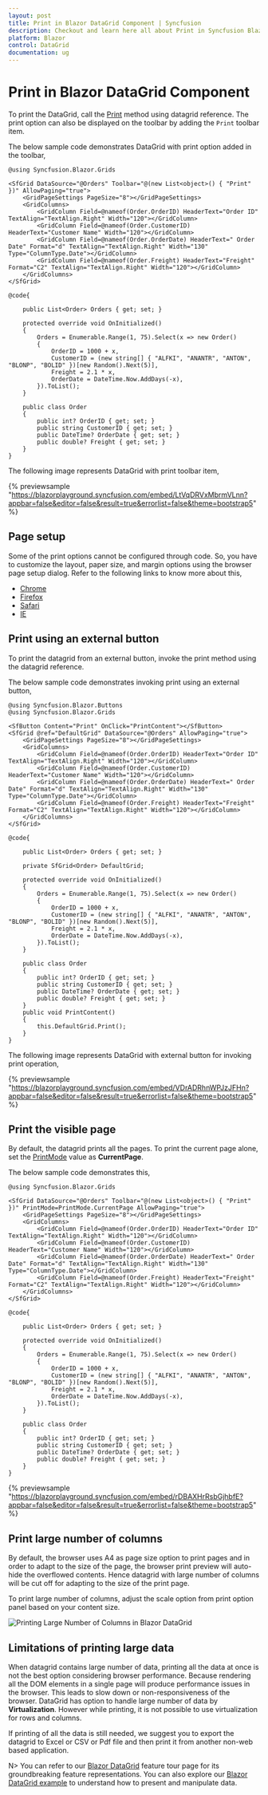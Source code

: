 ```yaml
---
layout: post
title: Print in Blazor DataGrid Component | Syncfusion
description: Checkout and learn here all about Print in Syncfusion Blazor DataGrid component and much more details.
platform: Blazor
control: DataGrid
documentation: ug
---
```


<!-- markdownlint-disable MD033 -->

# Print in Blazor DataGrid Component

To print the DataGrid, call the [Print](https://help.syncfusion.com/cr/blazor/Syncfusion.Blazor.Grids.SfGrid-1.html#Syncfusion_Blazor_Grids_SfGrid_1_Print) method using datagrid reference. The print option can also be displayed on the toolbar by adding the `Print` toolbar item.

The below sample code demonstrates DataGrid with print option added in the toolbar,

```cshtml
@using Syncfusion.Blazor.Grids

<SfGrid DataSource="@Orders" Toolbar="@(new List<object>() { "Print" })" AllowPaging="true">
    <GridPageSettings PageSize="8"></GridPageSettings>
    <GridColumns>
        <GridColumn Field=@nameof(Order.OrderID) HeaderText="Order ID" TextAlign="TextAlign.Right" Width="120"></GridColumn>
        <GridColumn Field=@nameof(Order.CustomerID) HeaderText="Customer Name" Width="120"></GridColumn>
        <GridColumn Field=@nameof(Order.OrderDate) HeaderText=" Order Date" Format="d" TextAlign="TextAlign.Right" Width="130" Type="ColumnType.Date"></GridColumn>
        <GridColumn Field=@nameof(Order.Freight) HeaderText="Freight" Format="C2" TextAlign="TextAlign.Right" Width="120"></GridColumn>
    </GridColumns>
</SfGrid>

@code{

    public List<Order> Orders { get; set; }

    protected override void OnInitialized()
    {
        Orders = Enumerable.Range(1, 75).Select(x => new Order()
        {
            OrderID = 1000 + x,
            CustomerID = (new string[] { "ALFKI", "ANANTR", "ANTON", "BLONP", "BOLID" })[new Random().Next(5)],
            Freight = 2.1 * x,
            OrderDate = DateTime.Now.AddDays(-x),
        }).ToList();
    }

    public class Order
    {
        public int? OrderID { get; set; }
        public string CustomerID { get; set; }
        public DateTime? OrderDate { get; set; }
        public double? Freight { get; set; }
    }
}
```

The following image represents DataGrid with print toolbar item,

{% previewsample "https://blazorplayground.syncfusion.com/embed/LtVqDRVxMbrmVLnn?appbar=false&editor=false&result=true&errorlist=false&theme=bootstrap5" %}

## Page setup

Some of the print options cannot be configured through code. So, you have to customize the layout, paper size, and margin options using the browser page setup dialog. Refer to the following links to know more about this,

* [Chrome](https://support.google.com/chrome/answer/1069693?hl=en&visit_id=1-636335333734668335-3165046395&rd=1)
* [Firefox](https://support.mozilla.org/en-US/kb/how-print-web-pages-firefox)
* [Safari](https://www.mintprintables.com/print-tips/adjust-margins-osx/)
* [IE](https://www.helpteaching.com/help/print/index.htm)

## Print using an external button

To print the datagrid from an external button, invoke the print method using the datagrid reference.

The below sample code demonstrates invoking print using an external button,

```cshtml
@using Syncfusion.Blazor.Buttons
@using Syncfusion.Blazor.Grids

<SfButton Content="Print" OnClick="PrintContent"></SfButton>
<SfGrid @ref="DefaultGrid" DataSource="@Orders" AllowPaging="true">
    <GridPageSettings PageSize="8"></GridPageSettings>
    <GridColumns>
        <GridColumn Field=@nameof(Order.OrderID) HeaderText="Order ID" TextAlign="TextAlign.Right" Width="120"></GridColumn>
        <GridColumn Field=@nameof(Order.CustomerID) HeaderText="Customer Name" Width="120"></GridColumn>
        <GridColumn Field=@nameof(Order.OrderDate) HeaderText=" Order Date" Format="d" TextAlign="TextAlign.Right" Width="130" Type="ColumnType.Date"></GridColumn>
        <GridColumn Field=@nameof(Order.Freight) HeaderText="Freight" Format="C2" TextAlign="TextAlign.Right" Width="120"></GridColumn>
    </GridColumns>
</SfGrid>

@code{

    public List<Order> Orders { get; set; }

    private SfGrid<Order> DefaultGrid;

    protected override void OnInitialized()
    {
        Orders = Enumerable.Range(1, 75).Select(x => new Order()
        {
            OrderID = 1000 + x,
            CustomerID = (new string[] { "ALFKI", "ANANTR", "ANTON", "BLONP", "BOLID" })[new Random().Next(5)],
            Freight = 2.1 * x,
            OrderDate = DateTime.Now.AddDays(-x),
        }).ToList();
    }

    public class Order
    {
        public int? OrderID { get; set; }
        public string CustomerID { get; set; }
        public DateTime? OrderDate { get; set; }
        public double? Freight { get; set; }
    }
    public void PrintContent()
    {
        this.DefaultGrid.Print();
    }
}
```

The following image represents DataGrid with external button for invoking print operation,

{% previewsample "https://blazorplayground.syncfusion.com/embed/VDrADRhnWPJzJFHn?appbar=false&editor=false&result=true&errorlist=false&theme=bootstrap5" %}

## Print the visible page

By default, the datagrid prints all the pages. To print the current page alone, set the [PrintMode](https://help.syncfusion.com/cr/blazor/Syncfusion.Blazor.Charts.ChartSeries.html#Syncfusion_Blazor_Charts_ChartSeries_DashArray) value as **CurrentPage**.

The below sample code demonstrates this,

```cshtml
@using Syncfusion.Blazor.Grids

<SfGrid DataSource="@Orders" Toolbar="@(new List<object>() { "Print" })" PrintMode=PrintMode.CurrentPage AllowPaging="true">
    <GridPageSettings PageSize="8"></GridPageSettings>
    <GridColumns>
        <GridColumn Field=@nameof(Order.OrderID) HeaderText="Order ID" TextAlign="TextAlign.Right" Width="120"></GridColumn>
        <GridColumn Field=@nameof(Order.CustomerID) HeaderText="Customer Name" Width="120"></GridColumn>
        <GridColumn Field=@nameof(Order.OrderDate) HeaderText=" Order Date" Format="d" TextAlign="TextAlign.Right" Width="130" Type="ColumnType.Date"></GridColumn>
        <GridColumn Field=@nameof(Order.Freight) HeaderText="Freight" Format="C2" TextAlign="TextAlign.Right" Width="120"></GridColumn>
    </GridColumns>
</SfGrid>

@code{

    public List<Order> Orders { get; set; }

    protected override void OnInitialized()
    {
        Orders = Enumerable.Range(1, 75).Select(x => new Order()
        {
            OrderID = 1000 + x,
            CustomerID = (new string[] { "ALFKI", "ANANTR", "ANTON", "BLONP", "BOLID" })[new Random().Next(5)],
            Freight = 2.1 * x,
            OrderDate = DateTime.Now.AddDays(-x),
        }).ToList();
    }

    public class Order
    {
        public int? OrderID { get; set; }
        public string CustomerID { get; set; }
        public DateTime? OrderDate { get; set; }
        public double? Freight { get; set; }
    }
}
```

{% previewsample "https://blazorplayground.syncfusion.com/embed/rDBAXHrRsbGjhbfE?appbar=false&editor=false&result=true&errorlist=false&theme=bootstrap5" %}

<!-- Print the hierarchy datagrid

By default, the datagrid will print the master and expanded child grids alone. You can change the print option by using the [`HierarchyPrintMode`](https://help.syncfusion.com/cr/blazor/Syncfusion.Blazor.Charts.ChartSeries.html#Syncfusion_Blazor_Charts_ChartSeries_Type) property of the Grid component. The available options are,

Mode |Behavior
-----|-----
Expanded |Prints the master datagrid with expanded child grids.
All |Prints the master datagrid with all the child grids.
None |Prints the master datagrid alone.

This is demonstrated in the below sample code,

```cshtml
@using Syncfusion.Blazor.Grids

@{
    GridModel<object> ChildGridData = new GridModel<object>()
    {
        DataSource = Orders,
        QueryString = "EmployeeID",
        Columns = new List<GridColumn> {
            new GridColumn() { Field="OrderID", HeaderText="OrderID", Width="110" },
            new GridColumn() { Field="CustomerName", HeaderText="CustomerName", Width="110"},
            new GridColumn() { Field="ShipCountry", HeaderText="ShipCountry", Width="110" }
        }
    };
}
<SfGrid DataSource="@Employees" Toolbar="@(new List<object>() { "Print" })" HierarchyPrintMode=HierarchyGridPrintMode.Expanded ChildGrid="ChildGridData" Height="315px">
    <GridColumns>
        <GridColumn Field=@nameof(EmployeeData.EmployeeID) HeaderText="EmployeeID" Width="110"> </GridColumn>
        <GridColumn Field=@nameof(EmployeeData.FirstName) HeaderText="First Name" Width="110"> </GridColumn>
        <GridColumn Field=@nameof(EmployeeData.City) HeaderText="Last Name" Width="110"></GridColumn>
        <GridColumn Field=@nameof(EmployeeData.Country) HeaderText="Country" Width="110"></GridColumn>
    </GridColumns>
</SfGrid>

@code{
    public List<EmployeeData> Employees { get; set; }

    public List<Order> Orders { get; set; }

    protected override void OnInitialized()
    {
        Employees = Enumerable.Range(1, 9).Select(x => new EmployeeData()
        {
            EmployeeID = x,
            FirstName = (new string[] { "Nancy", "Andrew", "Janet", "Margaret", "Steven" })[new Random().Next(5)],
            City = (new string[] { "Seattle", "Tacoma", "Redmond", "Kirkland", "London" })[new Random().Next(5)],
            Country = (new string[] { "USA", "UK" })[new Random().Next(2)],
        }).ToList();

        Orders = Enumerable.Range(1, 9).Select(x => new Order()
        {
            EmployeeID = x,
            OrderID = 1000 + x,
            CustomerName = (new string[] { "Nancy", "Andrew" })[new Random().Next(2)],
            ShipCountry = (new string[] { "USA", "UK" })[new Random().Next(2)],
        }).ToList();
    }

    public class EmployeeData
    {
        public int? EmployeeID { get; set; }
        public string FirstName { get; set; }
        public string LastName { get; set; }
        public string Title { get; set; }
        public DateTime? HireDate { get; set; }
        public string City { get; set; }
        public string Country { get; set; }
    }

    public class Order
    {
        public int? EmployeeID { get; set; }
        public int? OrderID { get; set; }
        public string CustomerName { get; set; }
        public string ShipCountry { get; set; }
    }
}
```

The following image represents Hierarchial Grid with print toolbar item,
![Print Hierarchial Grid Content](./images/grid-hierarchial-print.png) -->

## Print large number of columns

By default, the browser uses A4 as page size option to print pages and in order to adapt to the size of the page, the browser print preview will auto-hide the overflowed contents. Hence datagrid with large number of columns will be cut off for adapting to the size of the print page.

To print large number of columns, adjust the scale option from print option panel based on your content size.

![Printing Large Number of Columns in Blazor DataGrid](./images/blazor-datagrid-print-large-columns.png)

<!-- Show or hide columns while Printing

You can show a hidden column or hide a visible column while printing the datagrid using ToolbarClick and PrintComplete events.

In the ToolbarClick event, we can show or hide columns by modifying the Visible property value of the GridColumn component.

Then in the PrintComplete event, we can reverse the state back to the previous state.

In the below example, we have **CustomerID** as a hidden column in the datagrid. While printing, we have changed **CustomerID** to visible column and **Freight** as hidden column.

```cshtml
@using Syncfusion.Blazor.Grids
@using Syncfusion.Blazor.Navigations

<SfGrid DataSource="@Orders" Toolbar="@(new List<object>() { "Print" })" PrintMode=PrintMode.CurrentPage AllowPaging="true">
    <GridEvents PrintComplete="OnPrintComplete" OnToolbarClick="ToolbarClicked" TValue="Order"></GridEvents>
    <GridPageSettings PageSize="8"></GridPageSettings>
    <GridColumns>
        <GridColumn Field=@nameof(Order.OrderID) HeaderText="Order ID" TextAlign="TextAlign.Right" Width="120"></GridColumn>
        <GridColumn Field=@nameof(Order.CustomerID) HeaderText="Customer Name" Visible="@CustomerIDVisibility" Width="120"></GridColumn>
        <GridColumn Field=@nameof(Order.OrderDate) HeaderText=" Order Date" Format="d" TextAlign="TextAlign.Right" Width="130" Type="ColumnType.Date"></GridColumn>
        <GridColumn Field=@nameof(Order.Freight) HeaderText="Freight" Format="C2" TextAlign="TextAlign.Right" Visible="@FreightVisibility" Width="120"></GridColumn>
    </GridColumns>
</SfGrid>

@code{

    public List<Order> Orders { get; set; }

    public bool CustomerIDVisibility = false;

    public bool FreightVisibility = true;

    protected override void OnInitialized()
    {
        Orders = Enumerable.Range(1, 75).Select(x => new Order()
        {
            OrderID = 1000 + x,
            CustomerID = (new string[] { "ALFKI", "ANANTR", "ANTON", "BLONP", "BOLID" })[new Random().Next(5)],
            Freight = 2.1 * x,
            OrderDate = DateTime.Now.AddDays(-x),
        }).ToList();
    }

    public class Order
    {
        public int? OrderID { get; set; }
        public string CustomerID { get; set; }
        public DateTime? OrderDate { get; set; }
        public double? Freight { get; set; }
    }

    public void ToolbarClicked(ClickEventArgs args)
    {
        this.CustomerIDVisibility = true;
        this.FreightVisibility = false;
    }

    public void OnPrintComplete(args)
    {
        this.CustomerIDVisibility = false;
        this.FreightVisibility = true;
    }
}
``` -->

## Limitations of printing large data

When datagrid contains large number of data, printing all the data at once is not the best option considering browser performance. Because rendering all the DOM elements in a single page will produce performance issues in the browser. This leads to slow down or non-responsiveness of the browser. DataGrid has option to handle large number of data by **Virtualization**. However while printing, it is not possible to use virtualization for rows and columns.

If printing of all the data is still needed, we suggest you to export the datagrid to Excel or CSV or Pdf file and then print it from another non-web based application.

N> You can refer to our [Blazor DataGrid](https://www.syncfusion.com/blazor-components/blazor-datagrid) feature tour page for its groundbreaking feature representations. You can also explore our [Blazor DataGrid example](https://blazor.syncfusion.com/demos/datagrid/overview?theme=bootstrap4) to understand how to present and manipulate data.